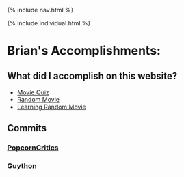 {% include nav.html %}

{% include individual.html %}

# Brian's Accomplishments:
## What did I accomplish on this website?

* [Movie Quiz](https://github.com/PunarvasuS/PopcornCritics/blob/main/templates/pages/quiz.html)
* [Random Movie](https://github.com/AkhilNandhakumar/Guython/blob/main/templates/popcornpages/random.html)
* [Learning Random Movie](https://github.com/AkhilNandhakumar/Guython/blob/main/templates/popcornpages/nowplayingL.html)

## Commits
### [PopcornCritics](https://github.com/PunarvasuS/PopcornCritics/commits?author=BrianZhang2016)
### [Guython](https://github.com/AkhilNandhakumar/Guython/commits?author=BrianZhang2016)
